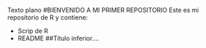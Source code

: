 Texto plano
#BIENVENIDO A MI PRIMER REPOSITORIO
Este es mi repositorio de R y contiene:
- Scrip de R
- README
##Título inferior....